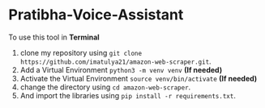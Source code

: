 # Pratibha-Voice-Assistant

To use this tool in **Terminal**

1. clone my repository using `git clone https://github.com/imatulya21/amazon-web-scraper.git`. 
2. Add a Virtual Environment `python3 -m venv venv` **(If needed)**
3. Activate the Virtual Environment `source venv/bin/activate` **(If needed)**
4. change the directory using `cd amazon-web-scraper`. 
5. And import the libraries using `pip install -r requirements.txt`.
